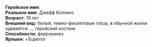 **Геройское имя:**   
**Реальное имя:** Джефф Коллинз  
**Возраст:** 19 лет  
**Внешний вид:** белый, темно-фиолетовые глаза, в обычной жизни одевается ..., геройский костюм  
**Способности:** феррокинез  
**Ярлыки:** +Superior
